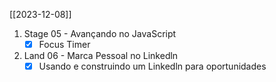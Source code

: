 [[2023-12-08]]

1. Stage 05 - Avançando no JavaScript
	- [x] Focus Timer
2. Land 06 - Marca Pessoal no Linkedln
	- [x] Usando e construindo um Linkedln para oportunidades